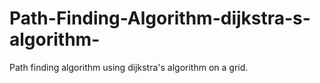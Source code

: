 # Path-Finding-Algorithm-dijkstra-s-algorithm-
Path finding algorithm using dijkstra's algorithm on a grid.

